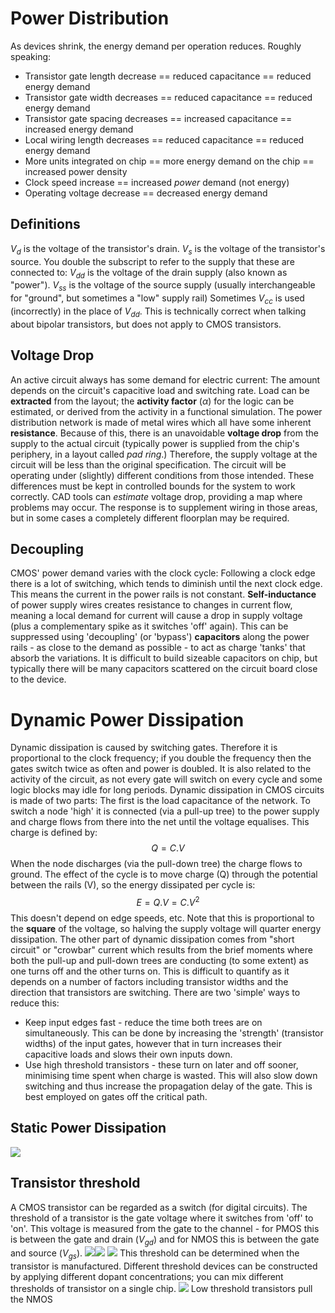 # Power Distribution
As devices shrink, the energy demand per operation reduces. Roughly speaking:
- Transistor gate length decrease == reduced capacitance == reduced energy demand
- Transistor gate width decreases == reduced capacitance == reduced energy demand
- Transistor gate spacing decreases == increased capacitance == increased energy demand
- Local wiring length decreases == reduced capacitance == reduced energy demand
- More units integrated on chip == more energy demand on the chip == increased power density
- Clock speed increase == increased *power* demand (not energy)
- Operating voltage decrease == decreased energy demand

## Definitions
$V_d$ is the voltage of the transistor's drain.
$V_s$ is the voltage of the transistor's source.
You double the subscript to refer to the supply that these are connected to:
$V_{dd}$ is the voltage of the drain supply (also known as "power").
$V_{ss}$ is the voltage of the source supply (usually interchangeable for "ground", but sometimes a "low" supply rail)
Sometimes $V_{cc}$ is used (incorrectly) in the place of $V_{dd}$. This is technically correct when talking about bipolar transistors, but does not apply to CMOS transistors.
## Voltage Drop
An active circuit always has some demand for electric current: The amount depends on the circuit's capacitive load and switching rate. Load can be **extracted** from the layout; the **activity factor** ($\alpha$) for the logic can be estimated, or derived from the activity in a functional simulation.
The power distribution network is made of metal wires which all have some inherent **resistance**. Because of this, there is an unavoidable **voltage drop** from the supply to the actual circuit (typically power is supplied from the chip's periphery, in a layout called *pad ring*.)
Therefore, the supply voltage at the circuit will be less than the original specification. The circuit will be operating under (slightly) different conditions from those intended.
These differences must be kept in controlled bounds for the system to work correctly. CAD tools can *estimate* voltage drop, providing a map where problems may occur. The response is to supplement wiring in those areas, but in some cases a completely different floorplan may be required.
## Decoupling
CMOS' power demand varies with the clock cycle: Following a clock edge there is a lot of switching, which tends to diminish until the next clock edge. This means the current in the power rails is not constant.
**Self-inductance** of power supply wires creates resistance to changes in current flow, meaning a local demand for current will cause a drop in supply voltage (plus a complementary spike as it switches 'off' again). This can be suppressed using 'decoupling' (or 'bypass') **capacitors** along the power rails - as close to the demand as possible - to act as charge 'tanks' that absorb the variations. It is difficult to build sizeable capacitors on chip, but typically there will be many capacitors scattered on the circuit board close to the device.

# Dynamic Power Dissipation
Dynamic dissipation is caused by switching gates. Therefore it is proportional to the clock frequency; if you double the frequency then the gates switch twice as often and power is doubled. It is also related to the activity of the circuit, as not every gate will switch on every cycle and some logic blocks may idle for long periods.
Dynamic dissipation in CMOS circuits is made of two parts: The first is the load capacitance of the network. To switch a node 'high' it is connected (via a pull-up tree) to the power supply and charge flows from there into the net until the voltage equalises. This charge is defined by:
$$Q =C.V$$
When the node discharges (via the pull-down tree) the charge flows to ground. The effect of the cycle is to move charge (Q) through the potential between the rails (V), so the energy dissipated per cycle is:
$$E=Q.V=C.V^2$$
This doesn't depend on edge speeds, etc. Note that this is proportional to the **square** of the voltage, so halving the supply voltage will quarter energy dissipation.
The other part of dynamic dissipation comes from "short circuit" or "crowbar" current which results from the brief moments where both the pull-up and pull-down trees are conducting (to some extent) as one turns off and the other turns on. This is difficult to quantify as it depends on a number of factors including transistor widths and the direction that transistors are switching. There are two 'simple' ways to reduce this:
- Keep input edges fast - reduce the time both trees are on simultaneously. This can be done by increasing the 'strength' (transistor widths) of the input gates, however that in turn increases their capacitive loads and slows their own inputs down.
- Use high threshold transistors - these turn on later and off sooner, minimising time spent when charge is wasted. This will also slow down switching and thus increase the propagation delay of the gate. This is best employed on gates off the critical path.

## Static Power Dissipation
![](Pasted%20image%2020231128142258.png)
## Transistor threshold
A CMOS transistor can be regarded as a switch (for digital circuits).
The threshold of a transistor is the gate voltage where it switches from 'off' to 'on'. This voltage is measured from the gate to the channel - for PMOS this is between the gate and drain ($V_{gd}$) and for NMOS this is between the gate and source ($V_{gs}$).
![](Pasted%20image%2020231128142649.png)![](Pasted%20image%2020231128142656.png)
![](Pasted%20image%2020231128142705.png)
This threshold can be determined when the transistor is manufactured. Different threshold devices can be constructed by applying different dopant concentrations; you can mix different thresholds of transistor on a single chip.
![](Pasted%20image%2020231128142853.png)
Low threshold transistors pull the NMOS